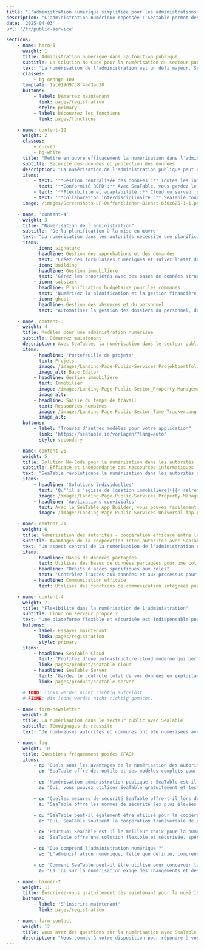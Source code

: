 ```yaml
---
title: "L'administration numérique simplifiée pour les administrations et les entreprises"
description: "L'administration numérique repensée : Seatable permet des solutions flexibles et adaptables pour les administrations et les entreprises de toutes tailles"
date: '2025-04-03'
url: '/fr/public-service'

sections:
    - name: hero-5
      weight: 1
      title: Administration numérique dans la fonction publique
      subtitle: La solution No-Code pour la numérisation du secteur public
      text: "La numérisation de l'administration est un défi majeur. SeaTable offre une solution flexible et sécurisée pour cela. Les administrations peuvent numériser les processus et gérer les données conformément au RGPD. Choisissez entre la solution SeaTable Cloud ou votre propre installation de serveur. Démarrez dès maintenant l'administration numérique de votre autorité !"
      classes:
          - bg-orange-100
      template: 1acd19d97c8f4ed3ad38
      buttons:
          - label: Démarrez maintenant
            link: pages/registration
            style: primary
          - label: Découvrez les fonctions
            link: pages/functions

    - name: content-12
      weight: 2
      classes:
          - curved
          - bg-white
      title: "Mettre en œuvre efficacement la numérisation dans l'administration publique"
      subtitle: Sécurité des données et protection des données
      description: "La numérisation de l'administration publique peut être un défi. Qu'il s'agisse de demandes de citoyens, de gestion immobilière ou de planification budgétaire, avec SeaTable, c'est facile !"
      items:
          - text: '**Gestion centralisée des données :** Toutes les informations en sécurité en un seul endroit, toujours accessibles.'
          - text: '**Conformité RGPD :** Avec SeaTable, vous gardez le contrôle total des données sensibles. Protection des données ? Terminé !'
          - text: '**Flexibilité et adaptabilité :** Cloud ou serveur propre ? Votre choix ! Adaptez facilement les processus par glisser-déposer.'
          - text: '**Collaboration interdisciplinaire :** SeaTable connecte les autorités, offre une base de données sécurisée et une plateforme de communication.'
      image: /images/Screenshots-LP-Oeffentlicher-Dienst-630x625-1-1.png

    - name: 'content-4'
      weight: 3
      title: "Numérisation de l'administration"
      subtitle: 'De la planification à la mise en œuvre'
      text: "La numérisation dans les autorités nécessite une planification et une mise en œuvre intelligentes. Avec SeaTable, vous obtenez tous les outils nécessaires pour maîtriser le processus de numérisation - de l'analyse à l'intégration. La numérisation ne signifie pas seulement l'automatisation, mais aussi une culture de travail plus efficace, la transparence et la proximité avec les citoyens."
      items:
          - icon: signature
            headline: Gestion des approbations et des demandes
            text: "Créez des formulaires numériques et suivez l'état des demandes en temps réel."
          - icon: building
            headline: Gestion immobilière
            text: 'Gérez les propriétés avec des bases de données structurées et personnalisables.'
          - icon: substack
            headline: Planification budgétaire pour les communes
            text: 'Numérisez la planification et la gestion financière pour une planification budgétaire plus efficace.'
          - icon: ghost
            headline: Gestion des absences et du personnel
            text: "Automatisez la gestion des dossiers du personnel, des demandes de vacances et des absences pour accroître l'efficacité."

    - name: content-3
      weight: 4
      title: Modèles pour une administration numérisée
      subtitle: Démarrez maintenant
      description: Avec SeaTable, la numérisation dans le secteur public devient une opportunité non seulement de numériser les processus, mais aussi de les rendre efficaces et de les optimiser. Importez des modèles prédéfinis en un seul clic dans votre compte SeaTable.
      items:
          - headline: 'Portefeuille de projets'
            text: Projets
            image: /images/Landing-Page-Public-Services_Projektportfolio.png
            image_alt: Base Editor
          - headline: Gestion immobilière
            text: Immobilier
            image: /images/Landing-Page-Public-Sector_Property-Management_Template.png
            image_alt:
          - headline: Saisie du temps de travail
            text: Ressources humaines
            image: /images/Landing-Page-Public-Sector_Time-Tracker.png
            image_alt:
      buttons:
          - label: "Trouvez d'autres modèles pour votre application"
            link: 'https://seatable.io/vorlagen/?lang=auto'
            style: secondary

    - name: content-25
      weight: 5
      title: Solution No-Code pour la numérisation dans les autorités
      subtitle: Efficace et indépendante des ressources informatiques limitées
      text: "SeaTable révolutionne la numérisation dans les autorités avec sa solution no-code conviviale. Les processus complexes peuvent être facilement cartographiés sans connaissance de la programmation. Parfait pour les autorités où les capacités informatiques sont souvent limitées. Avec l'interface glisser-déposer, vous numérisez les processus administratifs rapidement et facilement."
      items:
          - headline: 'Solutions individuelles'
            text: 'Qu''il s''agisse de [gestion immobilière]({{< relref "posts/20250318-liegenschaftsverwaltung" >}}), de **planification budgétaire** ou de demandes de citoyens, les possibilités sont diverses. SeaTable s''intègre parfaitement aux structures existantes et simplifie la numérisation sans efforts informatiques majeurs.'
            image: /images/Landing-Page-Public-Services_Property-Management.png
          - headline: 'Applications conviviales'
            text: Avec le SeaTable App Builder, vous pouvez facilement créer des applications conviviales. Les employés s'y retrouvent rapidement, ce qui augmente l'acceptation et rend la numérisation plus efficace. Optimisez vos processus administratifs et répondez aux exigences modernes.
            image: /images/Landing-Page-Public-Services-Universal-App.png

    - name: content-21
      weight: 6
      title: Numérisation des autorités - coopération efficace entre les services des autorités
      subtitle: Avantages de la coopération inter-autorités avec SeaTable
      text: "Un aspect central de la numérisation de l'administration est la coopération transversale entre les différents services des autorités. SeaTable permet une intégration et une communication transparentes entre les différents services et autorités, **sans compromettre la sécurité et la confidentialité des données**, c'est-à-dire la numérisation jusqu'aux communes."
      items:
          - headline: Bases de données partagées
            text: Utilisez des bases de données partagées pour une collaboration coordonnée et des processus accélérés.
          - headline: "Droits d'accès spécifiques aux rôles"
            text: "Contrôlez l'accès aux données et aux processus pour garantir la sécurité des données."
          - headline: Communication efficace
            text: Utilisez des fonctions de communication intégrées pour améliorer la collaboration et accélérer les processus de prise de décision.

    - name: content-4
      weight: 7
      title: "Flexibilité dans la numérisation de l'administration"
      subtitle: Cloud ou serveur propre ?
      text: "Une plateforme flexible et sécurisée est indispensable pour la numérisation de l'administration. Avec SeaTable, vous avez le choix : utilisez notre solution cloud ou installez-la directement sur votre serveur. Les deux options garantissent une sécurité maximale et une adaptabilité pour répondre à vos besoins spécifiques."
      buttons:
          - label: Essayez maintenant
            link: pages/registration
            style: primary
      items:
          - headline: SeaTable Cloud
            text: "Profitez d'une infrastructure cloud moderne qui permet une mise en œuvre rapide et une évolutivité facile. Idéal pour les autorités qui souhaitent faire progresser rapidement leur numérisation dans les communes."
            link: pages/product/seatable-cloud
          - headline: SeaTable Server
            text: 'Gardez le contrôle total de vos données en exploitant SeaTable sur vos propres serveurs - idéal pour les institutions ayant des exigences strictes en matière de protection des données afin de mettre en œuvre en toute sécurité la numérisation des administrations publiques.'
            link: pages/product/seatable-server

      # TODO: links werden nicht richtig aufgelöst
      # FIXME: die icons werden nicht richtig gemacht.

    - name: form-newsletter
      weight: 8
      title: La numérisation dans le secteur public avec SeaTable
      subtitle: Témoignages de réussite
      text: "De nombreuses autorités et communes ont été numérisées avec succès grâce à SeaTable. La numérisation de l'administration publique accroît l'efficacité, la transparence et la proximité avec les citoyens. Découvrez nos témoignages de réussite et voyez comment votre administration peut en bénéficier !"

    - name: faq
      weight: 10
      title: Questions fréquemment posées (FAQ)
      items:
          - q: 'Quels sont les avantages de la numérisation des autorités avec SeaTable ?'
            a: 'SeaTable offre des outils et des modèles complets pour la numérisation de vos processus administratifs. Vous pouvez gérer numériquement les demandes, les approbations, les dossiers du personnel, la planification budgétaire et bien plus encore de manière efficace et conforme au RGPD. La plateforme est flexible et peut être utilisée aussi bien en tant que solution cloud que sur site.'

          - q: 'Numérisation administration publique : SeaTable est-il vraiment gratuit ?'
            a: "Oui, vous pouvez utiliser SeaTable gratuitement et tester les fonctions de base de la plateforme pour la numérisation de l'administration ou la numérisation des communes sans avoir à saisir de carte de crédit. Des versions premium rentables sont disponibles pour des fonctions étendues et un plus grand espace de stockage."

          - q: "Quelles mesures de sécurité SeaTable offre-t-il lors de la numérisation dans l'administration ?"
            a: "SeaTable offre les normes de sécurité les plus élevées et un environnement conforme au RGPD, tant pour les solutions cloud que sur site. Toutes les données sont stockées dans des centres de données allemands certifiés d'un fournisseur suisse et il existe de nombreuses options pour gérer les droits d'accès et enregistrer les accès aux données."

          - q: "SeaTable peut-il également être utilisé pour la coopération entre plusieurs services d'autorités ?"
            a: "Oui, SeaTable soutient la coopération transversale de différents services d'autorités en offrant des bases de données partagées, des droits d'accès spécifiques aux rôles et des possibilités de communication efficaces. Cela permet aux différents services d'autorités de collaborer en toute sécurité et efficacité."

          - q: 'Pourquoi SeaTable est-il le meilleur choix pour la numérisation dans le secteur public ?'
            a: 'SeaTable offre une solution flexible et sécurisée, spécialement conçue pour la numérisation dans les autorités. La plateforme permet une adaptation complète des processus numériques aux exigences spécifiques de votre autorité et offre des options cloud et sur site pour un contrôle et une sécurité maximums.'

          - q: "Que comprend l'administration numérique ?"
            a: "L'administration numérique, telle que définie, comprend la numérisation et l'optimisation complètes de tous les processus au sein d'une autorité ou d'une unité administrative. L'objectif est d'atteindre une plus grande efficacité, transparence et sécurité grâce aux outils et aux technologies numériques. Grâce à l'administration numérisée, il est possible de traiter plus rapidement les demandes des citoyens, de gérer les données en toute sécurité et de simplifier la communication entre les différents services et autorités. SeaTable offre une solution No Code flexible à cet effet, qui s'adapte aux exigences spécifiques de la numérisation des autorités. La numérisation administrative va au-delà de la simple conversion du papier en documents numériques. Il s'agit d'automatiser les processus, de garantir la sécurité des données et de rendre les flux de travail au sein de l'administration numérisée efficaces. SeaTable est conçu pour rendre le chemin vers la numérisation dans le secteur public aussi simple et efficace que possible. Notre plateforme No Code offre non seulement des fonctions pour la gestion des données, mais aussi pour l'optimisation des processus et la coopération entre les différents services et services d'autorités, c'est-à-dire pour une administration numérisée dans toutes les instances officielles."

          - q: 'Comment SeaTable peut-il être utilisé pour concevoir la numérisation des autorités ?'
            a: "La loi sur la numérisation exige des changements et des adaptations complets dans l'administration numérique. SeaTable vous aide à répondre à ces exigences en vous offrant une solution flexible et complète pour la numérisation dans le secteur public. Qu'il s'agisse de l'e-gouvernement, de l'administration publique, de la numérisation des autorités ou de l'optimisation des processus dans la fonction publique, SeaTable offre les fonctions dont vous avez besoin pour une administration numérisée réussie."

    - name: banner-2
      weight: 11
      title: Inscrivez-vous gratuitement dès maintenant pour la numérisation de votre administration
      buttons:
          - label: "S'inscrire maintenant"
            link: pages/registration

    - name: form-contact
      weight: 12
      title: Vous avez des questions sur la numérisation avec SeaTable ?
      description: "Nous sommes à votre disposition pour répondre à vos questions sur la transformation numérique de l'administration publique avec SeaTable. Contactez-nous pour en savoir plus sur les possibilités de rendre vos processus plus efficaces et plus sûrs grâce à SeaTable."
---
```

